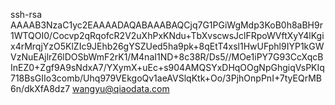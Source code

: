 ssh-rsa AAAAB3NzaC1yc2EAAAADAQABAAABAQCjq7G1PGiWgMdp3KoB0h8aBH9r1WTQOI0/Cocvp2qRqofcR2V2uXhPxKNdu+TbXvscwsJclFRpoWVftXyY4lKgix4rMrqjYzO5KlZIc9JEhb26gYSZUed5ha9pk+8qEtT4xsl1HwUFphl9IYP1kGWVzNuEAjlrZ6lDOSbWmF2rK1/M4naI1ND+8c38R/Ds5//MOe1iPY7G93CcXqcBInEZ0+Zgf9A9sNdxA7/YXymX+uEc+s904AMQSYxDHqOOgNpGhgiqVsPKIq718BsGIIo3comb/Uhq979VEkgoQv1aeAVSlqKtk+Oo/3PjhOnpPnI+7tyEQrMB6n/dkXfA8dz7 wangyu@qiaodata.com
